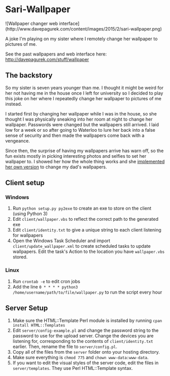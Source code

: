 <h1>Sari-Wallpaper</h1>
![Wallpaper changer web interface](http://www.davepagurek.com/content/images/2015/2/sari-wallpaper.png)

A joke I'm playing on my sister where I remotely change her wallpaper to pictures of me.

See the past wallpapers and web interface here: http://davepagurek.com/stuff/wallpaper

<h2>The backstory</h2>
So my sister is seven years younger than me. I thought it might be weird for her not having me in the house once I left for university so I decided to play this joke on her where I repeatedly change her wallpaper to pictures of me instead.

I started first by changing her wallpaper while I was in the house, so she thought I was physically sneaking into her room at night to change her wallpaper. Passwords were changed but the wallpapers still arrived. I laid low for a week or so after going to Waterloo to lure her back into a false sense of security and then made the wallpapers come back with a vengeance.

Since then, the surprise of having my wallpapers arrive has warn off, so the fun exists mostly in picking interesting photos and selfies to set her wallpaper to. I showed her how the whole thing works and she <a href="http://saripagurek.com/wallpaper/" target="_blank">implemented her own version</a> to change my dad's wallpapers.

<h2>Client setup</h2>
<h3>Windows</h3>
<ol>
  <li>Run <code>python setup.py py2exe</code> to create an exe to store on the client (using Python 3)</li>
  <li>Edit <code>client/wallpaper.vbs</code> to reflect the correct path to the generated exe</li>
  <li>Edit <code>client/identity.txt</code> to give a unique string to each client listening for wallpapers</li>
  <li>Open the Windows Task Scheduler and import <code>client/update_wallpaper.xml</code> to create scheduled tasks to update wallpapers. Edit the task's Action to the location you have <code>wallpaper.vbs</code> stored.</li>
</ol>

<h3>Linux</h3>
<ol>
  <li>Run <code>crontab -e</code> to edit  cron jobs</li>
  <li>Add the line <code>0 * * * * python3 /home/username/path/to/file/wallpaper.py</code> to run the script every hour</li>
</ol>

<h2>Server Setup</h2>
<ol>
  <li>Make sure the HTML::Template Perl module is installed by running <code>cpan install HTML::Templates</code></li>
  <li>Edit <code>server/config-example.pl</code> and change the password string to the password to use for the upload server. Change the devices you are listening for, corresponding to the contents of <code>client/identity.txt</code> earlier. Then, rename the file to <code>server/config.pl</code>.</li>
  <li>Copy all of the files from the <code>server</code> folder onto your hosting directory.</li>
  <li>Make sure everything is <code>chmod 775</code> and <code>chown www-data:www-data</code>.</li>
  <li>If you want to edit the visual styles of the server code, edit the files in <code>server/templates</code>. They use Perl HTML::Template syntax.</li>
</ol>
